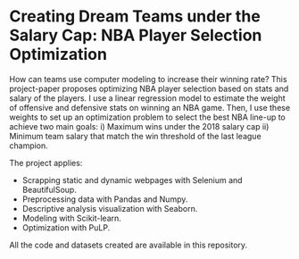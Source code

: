 # Creating Dream Teams under the Salary Cap:  NBA Player Selection Optimization

How can teams use computer modeling to increase their winning rate? This project-paper proposes optimizing NBA player selection based on stats and salary of the players. I use a linear regression model to estimate the weight of offensive and defensive stats on winning an NBA game. Then, I use these weights to set up an optimization problem to select the best NBA line-up to achieve two main goals: i) Maximum wins under the 2018 salary cap ii) Minimum team salary that match the win threshold of the last league champion.

The project applies:

* Scrapping static and dynamic webpages with Selenium and BeautifulSoup.
* Preprocessing data with Pandas and Numpy.
* Descriptive analysis visualization with Seaborn.
* Modeling with Scikit-learn.
* Optimization with PuLP.


All the code and datasets created are available in this repository.
